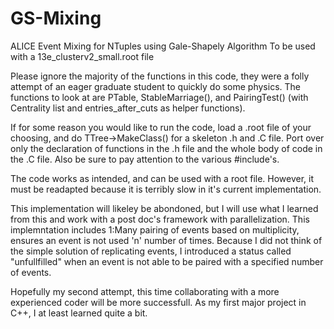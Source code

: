 # GS-Mixing
ALICE Event Mixing for NTuples using Gale-Shapely Algorithm
To be used with a 13e_clusterv2_small.root file

Please ignore the majority of the functions in this code, they were a folly attempt of an eager graduate student to quickly do some physics. The functions to look at are PTable, StableMarriage(), and PairingTest() (with Centrality list and entries_after_cuts as helper functions).

If for some reason you would like to run the code, load a .root file of your choosing, and do TTree->MakeClass() for a skeleton .h and .C file. Port over only the declaration of functions in the .h file and the whole body of code in the .C file. Also be sure to pay attention to the various #include's.

The code works as intended, and can be used with a root file. However, it must be readapted because it is terribly slow in it's current implementation.

This implementation will likeley be abondoned, but I will use what I learned from this and work with a post doc's framework with parallelization. This implemntation includes 1:Many pairing of events based on multiplicity, ensures an event is not used 'n' number of times. Because I did not think of the simple solution of replicating events, I introduced a status called "unfullfilled" when an event is not able to be paired with a specified number of events.

Hopefully my second attempt, this time collaborating with a more experienced coder will be more successfull. As my first major project in C++, I at least learned quite a bit.
